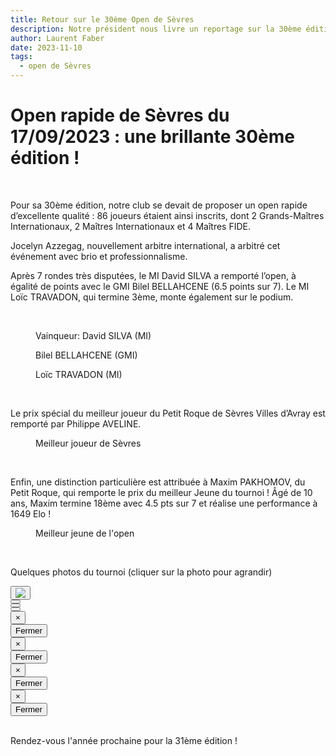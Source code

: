 ```yaml
---
title: Retour sur le 30ème Open de Sèvres
description: Notre président nous livre un reportage sur la 30ème édition de l'Open.
author: Laurent Faber
date: 2023-11-10
tags:
  - open de Sèvres
---
```

# Open rapide de Sèvres du 17/09/2023 : une brillante 30ème édition !
<br/>
<p>Pour sa 30ème édition, notre club se devait de proposer un open rapide d’excellente qualité : 86 joueurs étaient ainsi inscrits, dont 2 Grands-Maîtres Internationaux, 2 Maîtres Internationaux et 4 Maîtres FIDE.</p>

<p>Jocelyn Azzegag, nouvellement arbitre international, a arbitré cet événement avec brio et professionnalisme.</p>

<p>Après 7 rondes très disputées, le MI David SILVA a remporté l’open, à égalité de points avec le GMI Bilel BELLAHCENE (6.5 points sur 7). Le MI Loïc TRAVADON, qui termine 3ème, monte également sur le podium.</p>
<br/>
<section class="">
	<div class="row">
		<div class="col-lg-4 col-md-12 mb-4 mb-lg-0">
		    <figure>
			    <img src="./../img/open_30_podium_1.png" alt="">
				<figcaption>Vainqueur: David SILVA (MI)</figcaption>
			</figure>
		</div>
		<div class="col-lg-4 col-md-12 mb-4 mb-lg-0">
		    <figure>
			    <img src="./../img/open_30_podium_2.png" alt="">
				<figcaption>Bilel BELLAHCENE (GMI)</figcaption>
			</figure>
		</div>
		<div class="col-lg-4 col-md-12 mb-4 mb-lg-0">
		    <figure>
			    <img src="./../img/open_30_podium_3.png" alt="">
				<figcaption>Loïc TRAVADON (MI)</figcaption>
			</figure>
		</div>
	</div>
</section>
<br/>
<p>Le prix spécial du meilleur joueur du Petit Roque de Sèvres Villes d’Avray est remporté par Philippe AVELINE.</p>

<div class="text-center">
    <figure>
      <img src="./../img/open_30_sevres_1.png" class="rounded" alt="">
      <figcaption>Meilleur joueur de Sèvres</figcaption>
    </figure>
</div>
<br/>
<p>Enfin, une distinction particulière est attribuée à Maxim PAKHOMOV, du Petit Roque, qui remporte le prix du meilleur Jeune du tournoi ! Âgé de 10 ans, Maxim termine 18ème avec 4.5 pts sur 7 et réalise une performance à 1649 Elo !</p>

<div class="text-center">
    <figure>
      <img src="./../img/open_30_jeunes_1.png" class="rounded" alt="">
      <figcaption>Meilleur jeune de l'open</figcaption>
    </figure>
</div>
<br/>
<p>Quelques photos du tournoi (cliquer sur la photo pour agrandir)</p>
<!-- Modal gallery -->
  <!-- Section: Images -->
<section class="">
	<section class="">
		<div class="row">
			<div class="col-lg-3 col-md-12 mb-3 mb-lg-0">
				<button type="button" class="btn" data-toggle="modal" data-target="#exampleModal1">
					<img src="./../img/open_30_1.png" class="w-100"/>
				</button>
			</div>
			<div class="col-lg-3 col-md-12 mb-3 mb-lg-0">
				<button type="button" class="btn" data-toggle="modal" data-target="#exampleModal2">
					<img src="./../img/open_30_2.png" class="w-100"/ alt="">
				</button>
			</div>
			<div class="col-lg-3 col-md-12 mb-3 mb-lg-0">
				<button type="button" class="btn" data-toggle="modal" data-target="#exampleModal3">
					<img src="./../img/open_30_3.png" class="w-100"/ alt="">
				</button>
			</div>
			<div class="col-lg-3 col-md-12 mb-3 mb-lg-0">
				<button type="button" class="btn" data-toggle="modal" data-target="#exampleModal4">
					<img src="./../img/open_30_4.png" class="w-100"/ alt="">
				</button>
			</div>
		</div>
	</section>
		<!-- Section: Images -->
		<!-- Modal -->
		<div class="modal fade" id="exampleModal1" tabindex="-1" role="dialog" aria-labelledby="exampleModal1Label" aria-hidden="true">
			<div class="modal-dialog" role="document">
				<div class="modal-content">
					<div class="modal-header">
						<button type="button" class="close" data-dismiss="modal" aria-label="Close">
							<span aria-hidden="true">&times;</span>
						</button>
					</div>
					<div class="modal-body">
						<img src="./../img/open_30_1.png"/ alt="">
					</div>
					<div class="modal-footer">
						<button type="button" class="btn btn-secondary" data-dismiss="modal">Fermer</button>
					</div>
				</div>
			</div>
		</div>
		<div class="modal fade" id="exampleModal2" tabindex="-1" role="dialog" aria-labelledby="exampleModal2Label" aria-hidden="true">
			<div class="modal-dialog" role="document">
				<div class="modal-content">
					<div class="modal-header">
						<button type="button" class="close" data-dismiss="modal" aria-label="Close">
							<span aria-hidden="true">&times;</span>
						</button>
					</div>
					<div class="modal-body">
						<img src="./../img/open_30_2.png"/ alt="">
					</div>
					<div class="modal-footer">
						<button type="button" class="btn btn-secondary" data-dismiss="modal">Fermer</button>
					</div>
				</div>
			</div>
		</div>
		<div class="modal fade" id="exampleModal3" tabindex="-1" role="dialog" aria-labelledby="exampleModal3Label" aria-hidden="true">
			<div class="modal-dialog" role="document">
				<div class="modal-content">
					<div class="modal-header">
						<button type="button" class="close" data-dismiss="modal" aria-label="Close">
							<span aria-hidden="true">&times;</span>
						</button>
					</div>
					<div class="modal-body">
						<img src="./../img/open_30_3.png"/ alt="">
					</div>
					<div class="modal-footer">
						<button type="button" class="btn btn-secondary" data-dismiss="modal">Fermer</button>
					</div>
				</div>
			</div>
		</div>
		<div class="modal fade" id="exampleModal4" tabindex="-1" role="dialog" aria-labelledby="exampleModal4Label" aria-hidden="true">
			<div class="modal-dialog" role="document">
				<div class="modal-content">
					<div class="modal-header">
						<button type="button" class="close" data-dismiss="modal" aria-label="Close">
							<span aria-hidden="true">&times;</span>
						</button>
					</div>
					<div class="modal-body">
						<img src="./../img/open_30_4.png"/ alt="">
					</div>
					<div class="modal-footer">
						<button type="button" class="btn btn-secondary" data-dismiss="modal">Fermer</button>
					</div>
				</div>
			</div>
		</div>
</section>
<br/>
<p>Rendez-vous l'année prochaine pour la 31ème édition !</p>
